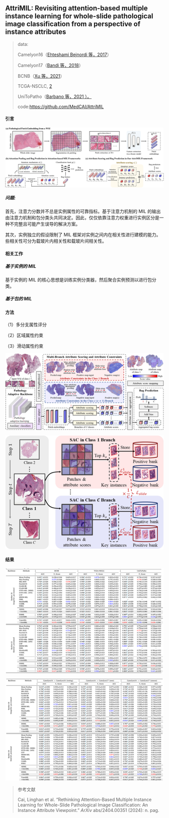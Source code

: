 ## AttriMIL: Revisiting attention-based multiple instance learning for whole-slide pathological image classification from a perspective of instance attributes

> data:
>
> Camelyon16（[Ehteshami Bejnordi 等，2017](https://www.sciencedirect.com/science/article/pii/S1361841525001781#b17)）
>
> Camelyon17（[Bandi 等，2018](https://www.sciencedirect.com/science/article/pii/S1361841525001781#b2)）
>
> BCNB（[Xu 等，2021](https://www.sciencedirect.com/science/article/pii/S1361841525001781#b69)）
>
> TCGA-NSCLC, [2](https://www.sciencedirect.com/science/article/pii/S1361841525001781#fn2)
>
>  UniToPatho（[Barbano 等，2021 ）。](https://www.sciencedirect.com/science/article/pii/S1361841525001781#b3)
>
> code:https://github.com/MedCAI/AttriMIL

#### 引言

![基于注意力机制的 MIL 框架和 AttriMIL 的图示。](./assest/AttriMIL/1-s2.0-S1361841525001781-gr1_lrg.jpg)

##### 问题:

首先，注意力分数并不总是实例属性的可靠指标。基于注意力机制的 MIL 的输出由注意力机制和包分类头共同决定。因此，仅仅依靠注意力权重进行实例区分是一种不完整且可能产生误导的解决方案。

其次，实例独立的假设限制了 MIL 框架对实例之间内在相关性进行建模的能力。些相关性可分为载玻片内相关性和载玻片间相关性。

#### 相关工作

##### 基于实例的 MIL 

基于实例的 MIL 的核心思想是训练实例分类器，然后聚合实例预测以进行包分类。

##### 基于包的 MIL

#### 方法

（1）多分支属性评分

（2）区域属性约束

（3）滑动属性约束

![提出的 AttriMIL 概述。](./assest/AttriMIL/1-s2.0-S1361841525001781-gr2_lrg.jpg)

![img](./assest/AttriMIL/1-s2.0-S1361841525001781-gr3_lrg.jpg)

#### 结果

![image-20250526101559481](./assest/AttriMIL/image-20250526101559481.png)

![image-20250526101623484](./assest/AttriMIL/image-20250526101623484.png)

> 参考文献
>
> Cai, Linghan et al. “Rethinking Attention-Based Multiple Instance Learning for Whole-Slide Pathological Image Classification: An Instance Attribute Viewpoint.” *ArXiv* abs/2404.00351 (2024): n. pag.

